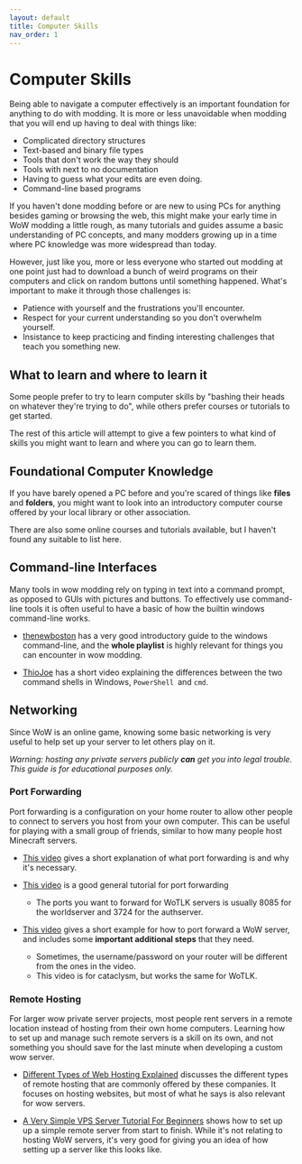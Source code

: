 ```yaml
---
layout: default
title: Computer Skills
nav_order: 1
---
```


# Computer Skills

Being able to navigate a computer effectively is an important foundation for anything to do with modding. It is more or less unavoidable when modding that you will end up having to deal with things like:

- Complicated directory structures
- Text-based and binary file types
- Tools that don't work the way they should
- Tools with next to no documentation
- Having to guess what your edits are even doing.
- Command-line based programs

If you haven't done modding before or are new to using PCs for anything besides gaming or browsing the web, this might make your early time in WoW modding a little rough, as many tutorials and guides assume a basic understanding of PC concepts, and many modders growing up in a time where PC knowledge was more widespread than today.

However, just like you, more or less everyone who started out modding at one point just had to download a bunch of weird programs on their computers and click on random buttons until something happened. What's important to make it through those challenges is:

- Patience with yourself and the frustrations you'll encounter.
- Respect for your current understanding so you don't overwhelm yourself.
- Insistance to keep practicing and finding interesting challenges that teach you something new.

## What to learn and where to learn it

Some people prefer to try to learn computer skills by "bashing their heads on whatever they're trying to do", while others prefer courses or tutorials to get started.

The rest of this article will attempt to give a few pointers to what kind of skills you might want to learn and where you can go to learn them.

## Foundational Computer Knowledge

If you have barely opened a PC before and you're scared of things like **files** and **folders**, you might want to look into an introductory computer course offered by your local library or other association. 

There are also some online courses and tutorials available, but I haven't found any suitable to list here.

## Command-line Interfaces

Many tools in wow modding rely on typing in text into a command prompt, as opposed to GUIs with pictures and buttons. To effectively use command-line tools it is often useful to have a basic of how the builtin windows command-line works.

- [thenewboston](https://youtu.be/MBBWVgE0ewk?list=PL6gx4Cwl9DGDV6SnbINlVUd0o2xT4JbMu) has a very good introductory guide to the windows command-line, and the **whole playlist** is highly relevant for things you can encounter in wow modding.

- [ThioJoe](https://youtu.be/H0gwnFV_SFs) has a short video explaining the differences between the two command shells in Windows, `PowerShell `and `cmd`.

## Networking

Since WoW is an online game, knowing some basic networking is very useful to help set up your server to let others play on it.

_Warning: hosting any private servers publicly **can** get you into legal trouble. This guide is for educational purposes only._

### Port Forwarding

Port forwarding is a configuration on your home router to allow other people to connect to servers you host from your own computer. This can be useful for playing with a small group of friends, similar to how many people host Minecraft servers.

- [This video](https://youtu.be/WOZQppVNGvA) gives a short explanation of what port forwarding is and why it's necessary.

- [This video]() is a good general tutorial for port forwarding
    - The ports you want to forward for WoTLK servers is usually 8085 for the worldserver and 3724 for the authserver.

- [This video](https://youtu.be/Jduk9KqU844) gives a short example for how to port forward a WoW server, and includes some **important additional steps** that they need.
    - Sometimes, the username/password on your router will be different from the ones in the video.
    - This video is for cataclysm, but works the same for WoTLK.

### Remote Hosting

For larger wow private server projects, most people rent servers in a remote location instead of hosting from their own home computers. Learning how to set up and manage such remote servers is a skill on its own, and not something you should save for the last minute when developing a custom wow server.

- [Different Types of Web Hosting Explained](https://youtu.be/AXVZYzw8geg) discusses the different types of remote hosting that are commonly offered by these companies. It focuses on hosting websites, but most of what he says is also relevant for wow servers.

- [A Very Simple VPS Server Tutorial For Beginners](https://youtu.be/YiwBkRukugw) shows how to set up up a simple remote server from start to finish. While it's not relating to hosting WoW servers, it's very good for giving you an idea of how setting up a server like this looks like.